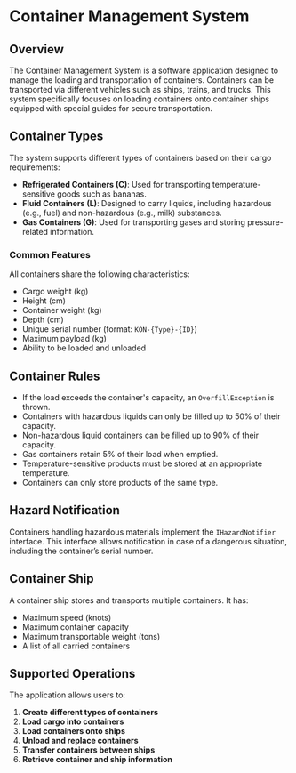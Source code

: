 # Container Management System

## Overview
The Container Management System is a software application designed to manage the loading and transportation of containers. Containers can be transported via different vehicles such as ships, trains, and trucks. This system specifically focuses on loading containers onto container ships equipped with special guides for secure transportation.

## Container Types
The system supports different types of containers based on their cargo requirements:

- **Refrigerated Containers (C)**: Used for transporting temperature-sensitive goods such as bananas.
- **Fluid Containers (L)**: Designed to carry liquids, including hazardous (e.g., fuel) and non-hazardous (e.g., milk) substances.
- **Gas Containers (G)**: Used for transporting gases and storing pressure-related information.

### Common Features
All containers share the following characteristics:
- Cargo weight (kg)
- Height (cm)
- Container weight (kg)
- Depth (cm)
- Unique serial number (format: `KON-{Type}-{ID}`)
- Maximum payload (kg)
- Ability to be loaded and unloaded

## Container Rules
- If the load exceeds the container's capacity, an `OverfillException` is thrown.
- Containers with hazardous liquids can only be filled up to 50% of their capacity.
- Non-hazardous liquid containers can be filled up to 90% of their capacity.
- Gas containers retain 5% of their load when emptied.
- Temperature-sensitive products must be stored at an appropriate temperature.
- Containers can only store products of the same type.

## Hazard Notification
Containers handling hazardous materials implement the `IHazardNotifier` interface. This interface allows notification in case of a dangerous situation, including the container’s serial number.

## Container Ship
A container ship stores and transports multiple containers. It has:
- Maximum speed (knots)
- Maximum container capacity
- Maximum transportable weight (tons)
- A list of all carried containers

## Supported Operations
The application allows users to:
1. **Create different types of containers**
2. **Load cargo into containers**
3. **Load containers onto ships**
4. **Unload and replace containers**
5. **Transfer containers between ships**
6. **Retrieve container and ship information**
